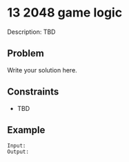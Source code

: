 # 13 2048 game logic

Description: TBD

## Problem

Write your solution here.

## Constraints

- TBD

## Example

```
Input:
Output:
```

